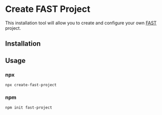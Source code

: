 # Create FAST Project

This installation tool will allow you to create and configure your own [FAST](https://www.fast.design) project.

## Installation

## Usage

### npx

`npx create-fast-project`

### npm

`npm init fast-project`

